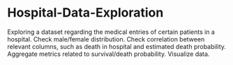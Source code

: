 # Hospital-Data-Exploration
Exploring a dataset regarding the medical entries of certain patients in a hospital.
Check male/female distribution.
Check correlation between relevant columns, such as death in hospital and estimated death probability.
Aggregate metrics related to survival/death probability.
Visualize data.


